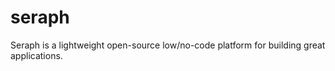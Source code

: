 # seraph


<p> Seraph is a lightweight open-source low/no-code platform for building great applications. </p>

